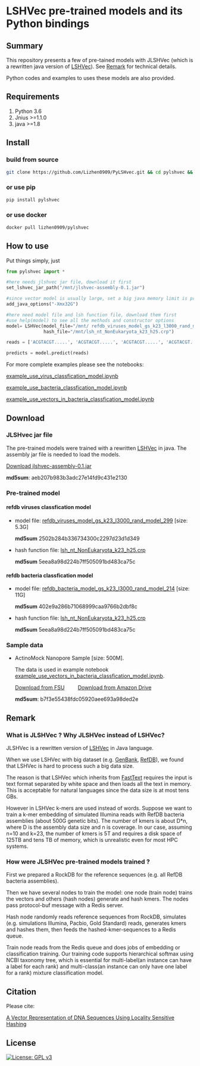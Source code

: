 
# LSHVec pre-trained models and its Python bindings 


## Summary

This repository presents a few of pre-tained models with JLSHVec (which is a rewritten java version of  [LSHVec](https://github.com/Lizhen0909/LSHVec)).  See [Remark](#remark) for technical details.

Python codes and examples to uses these models are also provided. 


## Requirements

1. Python 3.6
2. Jnius >=1.1.0
3. java >=1.8

## Install

### build from source
```bash
git clone https://github.com/Lizhen0909/PyLSHvec.git && cd pylshvec && python setup.py install
```

### or use pip
```bash
pip install pylshvec
```

### or use docker
```bash
docker pull lizhen0909/pylshvec
```
## How to use

Put things simply, just

```python
from pylshvec import *

#here needs jlshvec jar file, download it first
set_lshvec_jar_path("/mnt/jlshvec-assembly-0.1.jar")

#since vector model is usually large, set a big java memory limit is preferred. 
add_java_options("-Xmx32G")

#here need model file and lsh function file, download them first
#use help(model) to see all the methods and constructor options 
model= LSHVec(model_file="/mnt/ refdb_viruses_model_gs_k23_l3000_rand_model_299", 
              hash_file="/mnt/lsh_nt_NonEukaryota_k23_h25.crp")

reads = ['ACGTACGT.....', 'ACGTACGT.....', 'ACGTACGT.....', 'ACGTACGT.....', ....]

predicts = model.predict(reads)

```

For more complete examples please see the notebooks:

[example_use_virus_classfication_model.ipynb](notebook/example_use_virus_classfication_model.ipynb)

[example_use_bacteria_classfication_model.ipynb](notebook/example_use_bacteria_classfication_model.ipynb)

[example_use_vectors_in_bacteria_classfication_model.ipynb](notebook/example_use_vectors_in_bacteria_classfication_model.ipynb)

## Download 

### JLSHvec jar file
  The pre-trained models were trained with a rewritten  [LSHVec](https://github.com/Lizhen0909/LSHVec) in java. 
  The assembly jar file is needed to load the models.

  [Download jlshvec-assembly-0.1.jar](https://www.amazon.com/clouddrive/share/4NiogpuW1lzBMyGmMlkrDbjhSMYpQgWjW5GUcKFR7Q6)
  
  **md5sum**: aeb207b983b3adc27e14fd9c431e2130



### Pre-trained model

#### refdb viruses classfication model

* model file: [refdb_viruses_model_gs_k23_l3000_rand_model_299](https://www.amazon.com/clouddrive/share/RmoJ1lduzlqstAJFnKg0aAlx82AyCjnzKncfGjQIQMg) [size: 5.3G]

  **md5sum** 2502b284b336734300c2297d23d1d349 

* hash function file: [lsh_nt_NonEukaryota_k23_h25.crp](https://www.amazon.com/clouddrive/share/6ZNvMXMy30b4vc0RYNVG1lbf1ih8WgpoQ9w4lX91IXy)

  **md5sum** 5eea8a98d224b7ff505091bd483ca75c 

#### refdb bacteria classfication model

* model file: [refdb_bacteria_model_gs_k23_l3000_rand_model_214](https://www.amazon.com/clouddrive/share/LoXz6k229SwYuElPTHvu0SSJOq56nJenvBbOTGVeb9a) [size: 11G]

  **md5sum** 402e9a286b71068999caa9766b2dbf8c 

* hash function file: [lsh_nt_NonEukaryota_k23_h25.crp](https://www.amazon.com/clouddrive/share/6ZNvMXMy30b4vc0RYNVG1lbf1ih8WgpoQ9w4lX91IXy)

  **md5sum** 5eea8a98d224b7ff505091bd483ca75c 

### Sample data

* ActinoMock Nanopore Sample [size: 500M].

  The data is used in example notebook [example_use_vectors_in_bacteria_classfication_model.ipynb](notebook/example_use_vectors_in_bacteria_classfication_model.ipynb).
  
  [Download from FSU](http://ww2.cs.fsu.edu/~lshi/ActinoMock_Nanopore.seq.gz)
  &emsp;&emsp;
  [Download from Amazon Drive](https://www.amazon.com/clouddrive/share/eTIKYVLckXUCMnMQSpO8TCqZOwekmBrx23ZhMa3XO8d)
  
  **md5sum**: b7f3e55438fdc05920aee693a98ded2e

## Remark

### What is JLSHVec ? Why JLSHVec instead of LSHVec? 

JLSHVec is a rewritten version of [LSHVec](https://github.com/Lizhen0909/LSHVec) in Java language. 

When we use LSHVec with big dataset (e.g. [GenBank](https://www.ncbi.nlm.nih.gov/genbank/), [RefDB](https://www.ncbi.nlm.nih.gov/pubmed/12652131)), we found that LSHVec is hard to process such a big data size.

The reason is that LSHVec which inherits from [FastText](https://fasttext.cc/) requires the input is text format separated by white space and then loads all the text in memory. This is acceptable for natural languages since the data size is at most tens GBs.

However in LSHVec k-mers are used instead of words. Suppose we want to train a k-mer embedding of simulated Illumina reads with RefDB bacteria assemblies (about 500G genetic bits). The number of kmers is about D*n, where D is the assembly data size and n is coverage. In our case, assuming n=10 and k=23, the number of kmers is 5T and requires a disk space of 125TB and tens TB of memory, which is unrealistic even for most HPC systems.

### How were JLSHVec pre-trained models trained ?
First we prepared a RockDB for the reference sequences (e.g. all RefDB bacteria assemblies). 

Then we have several nodes to train the model: one node (train node) trains the vectors and others (hash nodes) generate and hash kmers. The nodes pass protocol-buf message with a Redis server. 

Hash node randomly reads reference sequences from RockDB, simulates (e.g. simulations Illumina, Pacbio, Gold Standard) reads, generates kmers and hashes them, then feeds the hashed-kmer-sequences to a Redis queue.

Train node reads from the Redis queue and does jobs of embedding or classification training.  Our training code supports hierarchical softmax using NCBI taxonomy tree, which is essential for multi-label(an instance can have a label for each rank) and multi-class(an instance can only have one label for a rank)  mixture classification model.

## Citation

Please cite:

[A Vector Representation of DNA Sequences Using Locality Sensitive Hashing](https://www.biorxiv.org/content/biorxiv/early/2019/08/06/726729.full.pdf)
## License 

[![License: GPL v3](https://img.shields.io/badge/License-GPLv3-blue.svg)](https://www.gnu.org/licenses/gpl-3.0)

